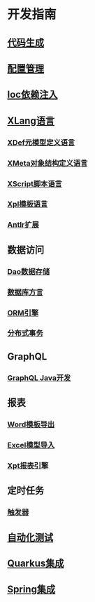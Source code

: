 # 开发指南

## [代码生成](codegen.md)

## [配置管理](config.md)

## [Ioc依赖注入](ioc.md)

## [XLang语言](xlang/index.md)

### [XDef元模型定义语言](xlang/xdef.md)
### [XMeta对象结构定义语言](xlang/xmeta.md)
### [XScript脚本语言](xlang/xscript.md)
### [Xpl模板语言](xlang/xpl.md)
### [Antlr扩展](xlang/antlr.md)

## 数据访问
### [Dao数据存储](orm/dao.md)
### [数据库方言](orm/dialect.md)
### [ORM引擎](orm/orm.md)
### [分布式事务](orm/tcc.md)

## GraphQL
### [GraphQL Java开发](graphql-java.md)

## 报表
### [Word模板导出](report/word-template.md)
### [Excel模型导入](report/excel-import.md)
### [Xpt报表引擎](report/xpt-report.md)

## 定时任务
### [触发器](job/trigger.md)


## [自动化测试](autotest.md)


## [Quarkus集成](quarkus.md)

## [Spring集成](spring.md)